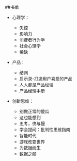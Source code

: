##书单
- 心理学：
  - 失控
  - 影响力
  - 消费者行为学
  - 社会心理学
  - 稀缺

- 产品：
  - 结网
  - 启示录-打造用户喜爱的产品
  - 人人都是产品经理
  - 产品经理手册

- 创新思维：
  - 别做正常的傻瓜
  - 这也能想到
  - 思考，快与慢
  - 学会提问：批判性思维指南
  - 智能时代
  - 游戏改变世界
  - 为数据而生
  - 数据之颠